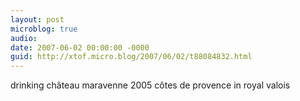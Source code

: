 ```yaml
---
layout: post
microblog: true
audio: 
date: 2007-06-02 00:00:00 -0000
guid: http://xtof.micro.blog/2007/06/02/t88084832.html
---
```

drinking château maravenne 2005 côtes de provence in royal valois
